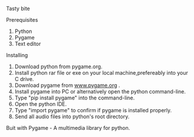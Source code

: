 Tasty bite

Prerequisites
1. Python
2. Pygame
3. Text editor

Installing
1. Download python from pygame.org.
2. Install python rar file or exe on your local machine,prefereably into your C drive.
3. Download pygame from www.pygame.org .
4. Install pygame into PC or alternatively open the python command-line.
5. Type "pip install pygame" into the command-line.
6. Open the python IDE.
7. Type "import pygame" to confirm if pygame is installed properly.
8. Send all audio files into python's root directory.

Buit with
Pygame - A multimedia library for python.


